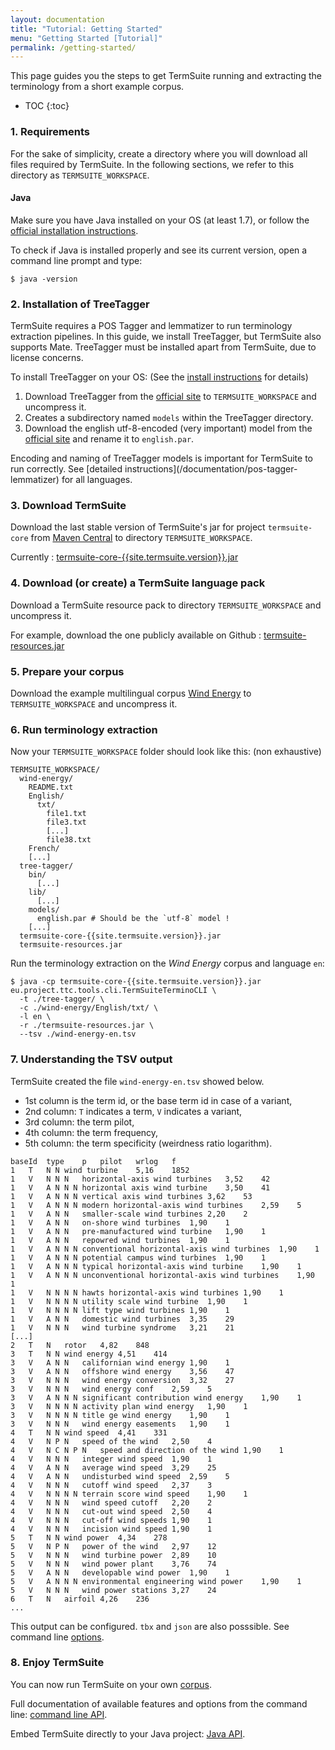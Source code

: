 ```yaml
---
layout: documentation
title: "Tutorial: Getting Started"
menu: "Getting Started [Tutorial]"
permalink: /getting-started/
---
```


This page guides you the steps to get TermSuite running and extracting the terminology from a short example corpus.

* TOC
{:toc}

### 1. Requirements


For the sake of simplicity, create a directory where you will download all files required by TermSuite. In the following sections, we refer to this directory as `TERMSUITE_WORKSPACE`.

#### Java

Make sure you have Java installed on your OS (at least 1.7), or follow the [official installation instructions](https://www.java.com/fr/download/).

To check if Java is installed properly and see its current version, open a command line prompt and type:

~~~
$ java -version
~~~

### 2. Installation of TreeTagger

TermSuite requires a POS Tagger and lemmatizer to run terminology extraction pipelines. In this guide, we install TreeTagger, but TermSuite also supports Mate. TreeTagger must be installed apart from TermSuite, due to license concerns.

To install TreeTagger on your OS: (See the [install instructions](/documentation/pos-tagger-lemmatizer) for details)
1. Download TreeTagger from the [official site](http://www.cis.uni-muenchen.de/~schmid/tools/TreeTagger/) to `TERMSUITE_WORKSPACE` and uncompress it.
2. Creates a subdirectory named `models` within the TreeTagger directory.
3. Download the english utf-8-encoded (very important) model from the [official site](http://www.cis.uni-muenchen.de/~schmid/tools/TreeTagger/) and rename it to `english.par`.

<div class="alert alert-warning" role="alert">
Encoding and naming of TreeTagger models is important for TermSuite to run correctly. See [detailed instructions](/documentation/pos-tagger-lemmatizer) for all languages.  
</div>

### 3. Download TermSuite

Download the last stable version of TermSuite's jar for project `termsuite-core` from [Maven Central]({{site.termsuite.maven}}) to directory `TERMSUITE_WORKSPACE`.

Currently : [termsuite-core-{{site.termsuite.version}}.jar]({{site.termsuite.maven}}{{site.termsuite.version}}/termsuite-core-{{site.termsuite.version}}.jar)

### 4. Download (or create) a TermSuite language pack

Download a TermSuite resource pack to directory `TERMSUITE_WORKSPACE` and uncompress it.

For example, download the one publicly available on Github : [termsuite-resources.jar]({{site.resources.jar}})

### 5. Prepare your corpus

Download the example multilingual corpus [Wind Energy]({{site.corpus.we}}) to `TERMSUITE_WORKSPACE` and uncompress it.

### 6. Run terminology extraction

Now your `TERMSUITE_WORKSPACE` folder should look like this: (non exhaustive)

~~~
TERMSUITE_WORKSPACE/
  wind-energy/
    README.txt
    English/
      txt/
        file1.txt
        file3.txt
        [...]
        file38.txt
    French/
    [...]
  tree-tagger/
    bin/
      [...]
    lib/
      [...]
    models/
      english.par # Should be the `utf-8` model !
    [...]
  termsuite-core-{{site.termsuite.version}}.jar
  termsuite-resources.jar
~~~

Run the terminology extraction on the *Wind Energy* corpus and language `en`:

~~~
$ java -cp termsuite-core-{{site.termsuite.version}}.jar eu.project.ttc.tools.cli.TermSuiteTerminoCLI \
  -t ./tree-tagger/ \
  -c ./wind-energy/English/txt/ \
  -l en \
  -r ./termsuite-resources.jar \
  --tsv ./wind-energy-en.tsv
~~~

### 7. Understanding the TSV output

TermSuite created the file `wind-energy-en.tsv` showed below.
* 1st column is the term id, or the base term id in case of a variant,
* 2nd column: `T` indicates a term, `V` indicates a variant,
* 3rd column: the term pilot,
* 4th column: the term frequency,
* 5th column: the term specificity (weirdness ratio logarithm).

~~~
baseId	type	p	pilot	wrlog	f
1	T	N N	wind turbine	5,16	1852
1	V	N N N	horizontal-axis wind turbines	3,52	42
1	V	A N N N	horizontal axis wind turbine	3,50	41
1	V	A N N N	vertical axis wind turbines	3,62	53
1	V	A N N N	modern horizontal-axis wind turbines	2,59	5
1	V	A N N	smaller-scale wind turbines	2,20	2
1	V	A N N	on-shore wind turbines	1,90	1
1	V	A N N	pre-manufactured wind turbine	1,90	1
1	V	A N N	repowred wind turbines	1,90	1
1	V	A N N N	conventional horizontal-axis wind turbines	1,90	1
1	V	A N N N	potential campus wind turbines	1,90	1
1	V	A N N N	typical horizontal-axis wind turbine	1,90	1
1	V	A N N N	unconventional horizontal-axis wind turbines	1,90	1
1	V	N N N N	hawts horizontal-axis wind turbines	1,90	1
1	V	N N N N	utility scale wind turbine	1,90	1
1	V	N N N N	lift type wind turbines	1,90	1
1	V	A N N	domestic wind turbines	3,35	29
1	V	N N N	wind turbine syndrome	3,21	21
[...]
2	T	N	rotor	4,82	848
3	T	N N	wind energy	4,51	414
3	V	A N N	californian wind energy	1,90	1
3	V	A N N	offshore wind energy	3,56	47
3	V	N N N	wind energy conversion	3,32	27
3	V	N N N	wind energy conf	2,59	5
3	V	A N N N	significant contribution wind energy	1,90	1
3	V	N N N N	activity plan wind energy	1,90	1
3	V	N N N N	title ge wind energy	1,90	1
3	V	N N N	wind energy easements	1,90	1
4	T	N N	wind speed	4,41	331
4	V	N P N	speed of the wind	2,50	4
4	V	N C N P N	speed and direction of the wind	1,90	1
4	V	N N N	integer wind speed	1,90	1
4	V	A N N	average wind speed	3,29	25
4	V	A N N	undisturbed wind speed	2,59	5
4	V	N N N	cutoff wind speed	2,37	3
4	V	N N N N	terrain score wind speed	1,90	1
4	V	N N N	wind speed cutoff	2,20	2
4	V	N N N	cut-out wind speed	2,50	4
4	V	N N N	cut-off wind speeds	1,90	1
4	V	N N N	incision wind speed	1,90	1
5	T	N N	wind power	4,34	278
5	V	N P N	power of the wind	2,97	12
5	V	N N N	wind turbine power	2,89	10
5	V	N N N	wind power plant	3,76	74
5	V	A N N	developable wind power	1,90	1
5	V	A N N N	environmental engineering wind power	1,90	1
5	V	N N N	wind power stations	3,27	24
6	T	N	airfoil	4,26	236
...
~~~

This output can be configured. `tbx` and `json` are also posssible. See command line [options]({{site.production_url}}/documentation/command-line-api).

### 8. Enjoy TermSuite

You can now run TermSuite on your own [corpus]({{site.production_url}}/documentation/corpus).

Full documentation of available features and options from the command line: [command line API]({{site.production_url}}/documentation/command-line-api).

Embed TermSuite directly to your Java project: [Java API](/documentation/command-line-api).
